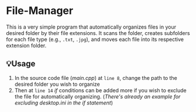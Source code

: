 # File-Manager
This is a very simple program that automatically organizes files in your desired folder by their file extensions. It scans the folder, creates subfolders for each file type (e.g., `.txt`, `.jpg`), and moves each file into its respective extension folder.
## 💡Usage
1. In the source code file (*main.cpp*) at `line 8`, change the path to the desired folder you wish to organize
2. Then at `line 14` *if* conditions can be added more if you wish to exclude the file for automatically organizing. (*There's already an example for excluding desktop.ini in the *if* statement*)
